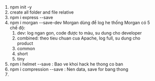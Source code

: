 1. npm init -y
2. create all folder and file relative
3. npm i express --save
4. npm i morgan --save-dev
    Morgan dùng để log he thống
    Morgan có 5 chế độ: 
   1. dev: log ngan gon, code được to màu, su dung cho developer
   2. combined: theo tieu chuan cua Apache, log full, su dung cho product
   3. common
   4. short
   5. tiny
5. npm i helmet --save : Bao ve khoi hack he thong co ban
6. npm i compression --save : Nen data, save for bang thong
7. 